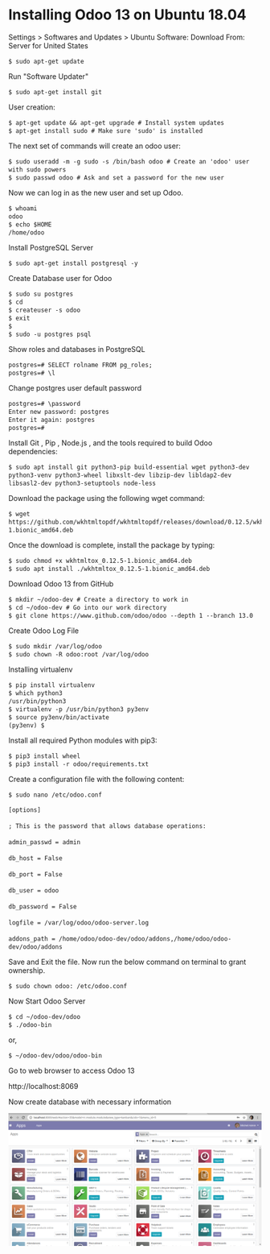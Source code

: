 # Installing Odoo 13 on Ubuntu 18.04

Settings > Softwares and Updates > Ubuntu Software: Download From: Server for United States
```
$ sudo apt-get update
```

Run "Software Updater"
```
$ sudo apt-get install git
```

User creation:
```
$ apt-get update && apt-get upgrade # Install system updates
$ apt-get install sudo # Make sure 'sudo' is installed
```

The next set of commands will create an odoo user:
```
$ sudo useradd -m -g sudo -s /bin/bash odoo # Create an 'odoo' user with sudo powers
$ sudo passwd odoo # Ask and set a password for the new user
```

Now we can log in as the new user and set up Odoo.
```
$ whoami
odoo
$ echo $HOME
/home/odoo
```

Install PostgreSQL Server
```
$ sudo apt-get install postgresql -y
```

Create Database user for Odoo
```
$ sudo su postgres
$ cd
$ createuser -s odoo
$ exit
$
$ sudo -u postgres psql
```

Show roles and databases in PostgreSQL
```
postgres=# SELECT rolname FROM pg_roles;
postgres=# \l
```

Change postgres user default password
```
postgres=# \password
Enter new password: postgres
Enter it again: postgres
postgres=#
```

Install Git , Pip , Node.js , and the tools required to build Odoo dependencies:
```
$ sudo apt install git python3-pip build-essential wget python3-dev python3-venv python3-wheel libxslt-dev libzip-dev libldap2-dev libsasl2-dev python3-setuptools node-less
```

Download the package using the following wget command:
```
$ wget https://github.com/wkhtmltopdf/wkhtmltopdf/releases/download/0.12.5/wkhtmltox_0.12.5-1.bionic_amd64.deb
```

Once the download is complete, install the package by typing:
```
$ sudo chmod +x wkhtmltox_0.12.5-1.bionic_amd64.deb
$ sudo apt install ./wkhtmltox_0.12.5-1.bionic_amd64.deb
```

Download Odoo 13 from GitHub
```
$ mkdir ~/odoo-dev # Create a directory to work in
$ cd ~/odoo-dev # Go into our work directory
$ git clone https://www.github.com/odoo/odoo --depth 1 --branch 13.0

```

Create Odoo Log File
```
$ sudo mkdir /var/log/odoo
$ sudo chown -R odoo:root /var/log/odoo
```

Installing virtualenv
```
$ pip install virtualenv
$ which python3
/usr/bin/python3
$ virtualenv -p /usr/bin/python3 py3env
$ source py3env/bin/activate
(py3env) $ 
```

Install all required Python modules with pip3:
```
$ pip3 install wheel
$ pip3 install -r odoo/requirements.txt
```

Create a configuration file with the following content:
```
$ sudo nano /etc/odoo.conf
```

```
[options]

; This is the password that allows database operations:

admin_passwd = admin

db_host = False

db_port = False

db_user = odoo

db_password = False

logfile = /var/log/odoo/odoo-server.log

addons_path = /home/odoo/odoo-dev/odoo/addons,/home/odoo/odoo-dev/odoo/addons
```

Save and Exit the file. Now run the below command on terminal to grant ownership.
```
$ sudo chown odoo: /etc/odoo.conf
```

Now Start Odoo Server
```
$ cd ~/odoo-dev/odoo
$ ./odoo-bin
```
or,
```
$ ~/odoo-dev/odoo/odoo-bin
```

Go to web browser to access Odoo 13

http://localhost:8069

Now create database with necessary information

<img src="./images/1-addons.png">


